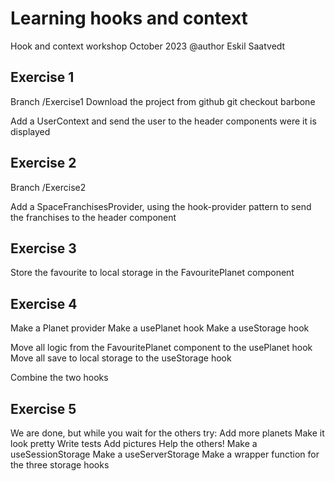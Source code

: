 # Learning hooks and context
Hook and context workshop October 2023
@author Eskil Saatvedt

## Exercise 1
Branch /Exercise1
Download the project from github
git checkout barbone

Add a UserContext and send the user to the header components were it is displayed

## Exercise 2 
Branch /Exercise2

Add a SpaceFranchisesProvider, using the hook-provider pattern to send the franchises to the header component

## Exercise 3
Store the favourite to local storage in the FavouritePlanet component

## Exercise 4
Make a Planet provider
Make a usePlanet hook
Make a useStorage hook

Move all logic from the FavouritePlanet component to the usePlanet hook 
Move all save to local storage to the useStorage hook

Combine the two hooks

## Exercise 5
We are done, but while you wait for the others try:
Add more planets
Make it look pretty
Write tests
Add pictures
Help the others!
Make a useSessionStorage
Make a useServerStorage
Make a wrapper function for the three storage hooks
